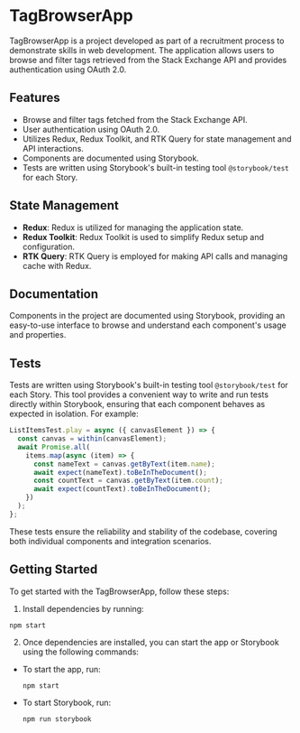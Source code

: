 # TagBrowserApp

TagBrowserApp is a project developed as part of a recruitment process to demonstrate skills in web development. The application allows users to browse and filter tags retrieved from the Stack Exchange API and provides authentication using OAuth 2.0.

## Features

- Browse and filter tags fetched from the Stack Exchange API.
- User authentication using OAuth 2.0.
- Utilizes Redux, Redux Toolkit, and RTK Query for state management and API interactions.
- Components are documented using Storybook.
- Tests are written using Storybook's built-in testing tool `@storybook/test` for each Story.

## State Management

- **Redux**: Redux is utilized for managing the application state.
- **Redux Toolkit**: Redux Toolkit is used to simplify Redux setup and configuration.
- **RTK Query**: RTK Query is employed for making API calls and managing cache with Redux.

## Documentation

Components in the project are documented using Storybook, providing an easy-to-use interface to browse and understand each component's usage and properties.

## Tests

Tests are written using Storybook's built-in testing tool `@storybook/test` for each Story. This tool provides a convenient way to write and run tests directly within Storybook, ensuring that each component behaves as expected in isolation. For example:

```javascript
ListItemsTest.play = async ({ canvasElement }) => {
  const canvas = within(canvasElement);
  await Promise.all(
    items.map(async (item) => {
      const nameText = canvas.getByText(item.name);
      await expect(nameText).toBeInTheDocument();
      const countText = canvas.getByText(item.count);
      await expect(countText).toBeInTheDocument();
    })
  );
};
```

These tests ensure the reliability and stability of the codebase, covering both individual components and integration scenarios.

## Getting Started

To get started with the TagBrowserApp, follow these steps:

1. Install dependencies by running:

```
npm start
```

2. Once dependencies are installed, you can start the app or Storybook using the following commands:

- To start the app, run:

  ```
  npm start
  ```

- To start Storybook, run:

  ```
  npm run storybook
  ```
